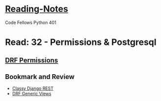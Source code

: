 # [Reading-Notes](https://alsosteve.github.io/reading-notes/)
Code Fellows Python 401

# Read: 32 - Permissions & Postgresql

## [DRF Permissions](https://www.django-rest-framework.org/api-guide/permissions/)

## Bookmark and Review
- [Classy Django REST](http://www.cdrf.co/)
- [DRF Generic Views](https://www.django-rest-framework.org/api-guide/generic-views/)